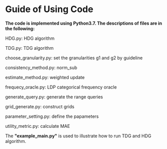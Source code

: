 <!-- # Answering Multi-Dimensional Range Queries under Local Differential Privacy -->



# Guide of Using Code 

**The code is implemented using Python3.7. The descriptions of files are in the following:**


HDG.py: HDG algorithm

TDG.py: TDG algorithm

choose_granularity.py: set the granularities g1 and g2 by guideline

consistency_method.py: norm_sub

estimate_method.py: weighted update

frequecy_oracle.py: LDP categorical frequency oracle

generate_query.py: generate the range queries

grid_generate.py: construct grids

parameter_setting.py: define the papameters

utility_metric.py: calculate MAE


The **"example_main.py"** is used to illustrate how to run TDG and HDG algorithm.
 







